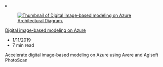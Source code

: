 <!-- This file is automatically generated by build/architectures/build_index.py. Any updates will be lost. -->

<!-- markdownlint-disable MD033 -->

<li class="grid-item item-column" data-categories="Compute Storage ">
<article class="card">
    <div class="card-header has-margin-bottom-none" aria-hidden="true">
        <figure class="image diagram has-height-175 has-overflow-hidden level">
            <a href="/azure/architecture/example-scenario/infrastructure/image-modeling"><img src="/azure/architecture/browse/thumbs/image-modeling.png" class="diagram" alt="Thumbnail of Digital image-based modeling on Azure Architectural Diagram." data-linktype="relative-path"></a>
        </figure>
    </div>
    <div class="card-content">
        <a class="card-content-title has-margin-top-none" href="/azure/architecture/example-scenario/infrastructure/image-modeling">
            <p>Digital image-based modeling on Azure</p>
        </a>
        <ul class="card-content-metadata">
            <li>1/11/2019</li>
            <li>7 min read</li>
        </ul>
        <p class="card-content-description">Accelerate digital image-based modeling on Azure using Avere and Agisoft PhotoScan</p>
        <div class="bottom-to-top-fade is-hidden-mobile"></div>
    </div>
</article>
</li>
